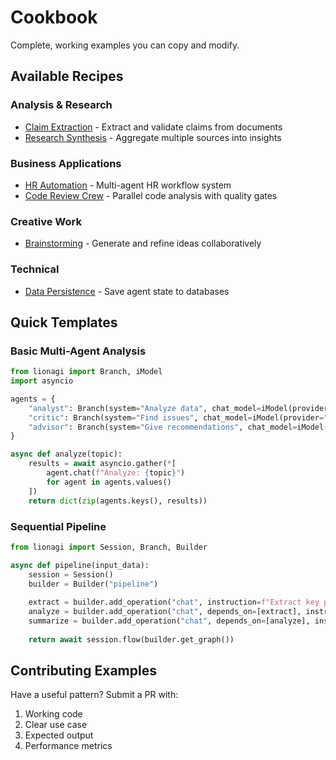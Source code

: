 # Cookbook

Complete, working examples you can copy and modify.

## Available Recipes

### Analysis & Research

- [Claim Extraction](claim-extraction.md) - Extract and validate claims from
  documents
- [Research Synthesis](research-synthesis.md) - Aggregate multiple sources into
  insights

### Business Applications

- [HR Automation](hr-automation.md) - Multi-agent HR workflow system
- [Code Review Crew](code-review-crew.md) - Parallel code analysis with quality
  gates

### Creative Work

- [Brainstorming](brainstorming.md) - Generate and refine ideas collaboratively

### Technical

- [Data Persistence](data-persistence.md) - Save agent state to databases

## Quick Templates

### Basic Multi-Agent Analysis

```python
from lionagi import Branch, iModel
import asyncio

agents = {
    "analyst": Branch(system="Analyze data", chat_model=iModel(provider="openai", model="gpt-4o-mini")),
    "critic": Branch(system="Find issues", chat_model=iModel(provider="openai", model="gpt-4o-mini")),
    "advisor": Branch(system="Give recommendations", chat_model=iModel(provider="openai", model="gpt-4o-mini"))
}

async def analyze(topic):
    results = await asyncio.gather(*[
        agent.chat(f"Analyze: {topic}") 
        for agent in agents.values()
    ])
    return dict(zip(agents.keys(), results))
```

### Sequential Pipeline

```python
from lionagi import Session, Branch, Builder

async def pipeline(input_data):
    session = Session()
    builder = Builder("pipeline")
    
    extract = builder.add_operation("chat", instruction=f"Extract key points from: {input_data}")
    analyze = builder.add_operation("chat", depends_on=[extract], instruction="Analyze the extracted points")
    summarize = builder.add_operation("chat", depends_on=[analyze], instruction="Create executive summary")
    
    return await session.flow(builder.get_graph())
```

## Contributing Examples

Have a useful pattern? Submit a PR with:

1. Working code
2. Clear use case
3. Expected output
4. Performance metrics
